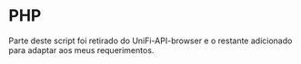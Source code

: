 # PHP
Parte deste script foi retirado do UniFi-API-browser e o restante adicionado para adaptar aos meus requerimentos.
